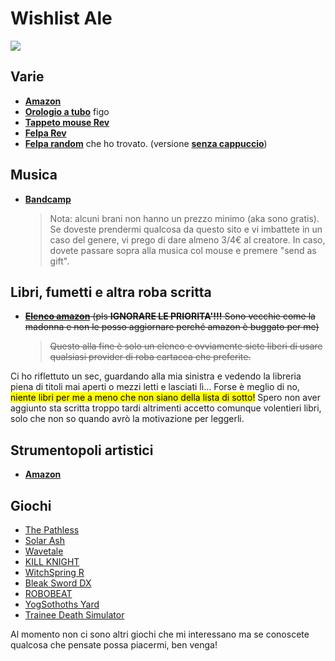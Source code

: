 # Wishlist Ale
![](/fighting-people-fighting.gif)

## Varie
- [**Amazon**](https://www.amazon.it/hz/wishlist/ls/163ZIKGBFYIVL/ref=nav_wishlist_lists_1?_encoding=UTF8&type=wishlist)
- [**Orologio a tubo**](https://www.etsy.com/it/listing/761876082/orologio-a-tubo-nixie-include-tubi-in-14?pro=1&frs=1&bes=1&sts=1) figo
- [**Tappeto mouse Rev**](https://uwumarket.us/products/rev-dark-xl-mousepad?_pos=8&_sid=f095ffd0d&_ss=r)
- [**Felpa Rev**](https://uwumarket.us/products/rev-streetwear-hoodie?_pos=5&_sid=f095ffd0d&_ss=r)
- [**Felpa random**](https://uwumarket.us/products/fluffenfox_-wholesome-group-hoodie) che ho trovato. (versione [**senza cappuccio**](https://uwumarket.us/products/fluffenfox_-wholesome-group-crewneck))

## Musica
- [**Bandcamp**](https://bandcamp.com/thirdhawk/wishlist)
  > Nota: alcuni brani non hanno un prezzo minimo (aka sono gratis). Se doveste prendermi qualcosa da  questo sito e vi imbattete in un caso del genere, vi prego di dare almeno 3/4€ al creatore. In caso, dovete passare sopra alla musica col mouse e premere "send as gift".

## Libri, fumetti e altra roba scritta
- ~~[**Elenco amazon**](https://www.amazon.it/hz/wishlist/ls/239C4IOUIBK0L/) (pls **IGNORARE LE PRIORITA'!!!** Sono vecchie come la madonna e non le posso aggiornare perché amazon è buggato per me)~~
  > ~~Questo alla fine è solo un elenco e ovviamente siete liberi di usare qualsiasi provider di roba cartacea che preferite.~~
  >
Ci ho riflettuto un sec, guardando alla mia sinistra e vedendo la libreria piena di titoli mai aperti o mezzi letti e lasciati lì... Forse è meglio di no, <mark>niente libri per me a meno che non siano della lista di sotto!</mark> Spero non aver aggiunto sta scritta troppo tardi altrimenti accetto comunque volentieri libri, solo che non so quando avrò la motivazione per leggerli.

## Strumentopoli artistici
- [**Amazon**](https://www.amazon.it/hz/wishlist/ls/360PA7UAQ0F9Y)

## Giochi

- [The Pathless](https://store.steampowered.com/app/1492680/The_Pathless/)
- [Solar Ash](https://store.steampowered.com/app/1867530/Solar_Ash/)
- [Wavetale](https://store.steampowered.com/app/1823930/Wavetale/)
- [KILL KNIGHT](https://store.steampowered.com/app/2694420/KILL_KNIGHT/)
- [WitchSpring R](https://store.steampowered.com/app/1958220/WitchSpring_R/)
- [Bleak Sword DX](https://store.steampowered.com/app/2193050/Bleak_Sword_DX/)
- [ROBOBEAT](https://store.steampowered.com/app/1456760/ROBOBEAT/)
- [YogSothoths Yard](https://store.steampowered.com/app/2194530/YogSothoths_Yard/)
- [Trainee Death Simulator](https://store.steampowered.com/app/3188550/Trainee_Death_Simulator/)

Al momento non ci sono altri giochi che mi interessano ma se conoscete qualcosa che pensate possa piacermi, ben venga!
